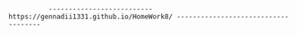               
              
              -------------------------- https://gennadii1331.github.io/HomeWork8/ ------------------------------------ 
